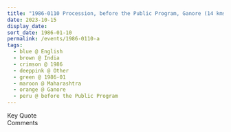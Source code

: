 ```yaml
---
title: "1986-0110 Procession, before the Public Program, Ganore (14 kms WNW of Sangamner), Maharashtra, India"
date: 2023-10-15
display_date: 
sort_date: 1986-01-10
permalink: /events/1986-0110-a
tags:
  - blue @ English
  - brown @ India
  - crimson @ 1986
  - deeppink @ Other
  - green @ 1986-01
  - maroon @ Maharashtra
  - orange @ Ganore
  - peru @ before the Public Program
---
```


<wave-list>
  <list-title color="green" width="75">Key Quote</list-title>
  <list-item color="BlanchedAlmond"  width="200"></list-item>
  <list-item color="Lavender"></list-item>
  <list-item color="BlanchedAlmond"></list-item>
</wave-list>

<br>

<wave-list>
  <list-title color="green" width="75">Comments</list-title>
  <list-item color="BlanchedAlmond"  width="200"></list-item>
  <list-item color="Lavender"></list-item>
  <list-item color="BlanchedAlmond"></list-item>
</wave-list>